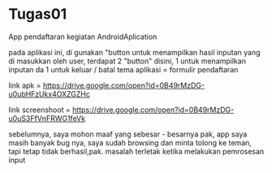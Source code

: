 # Tugas01
App pendaftaran kegiatan AndroidAplication

pada aplikasi ini, di gunakan "button untuk menampilkan hasil inputan yang di masukkan oleh user, terdapat 2 "button" disini, 1 untuk menampilkan inputan da 1 untuk keluar / batal
tema aplikasi = formulir pendaftaran

link apk = https://drive.google.com/open?id=0B49rMzDG-u0ubHFzUkx4OXZGZHc

link screenshoot = https://drive.google.com/open?id=0B49rMzDG-u0uS3FfVnFRWG1feVk

sebelumnya, saya mohon maaf yang sebesar - besarnya pak, app saya masih banyak bug nya, saya sudah browsing dan minta tolong ke teman, tapi tetap tidak berhasil,pak.
masalah terletak ketika melakukan pemrosesan input
